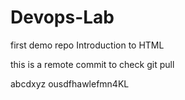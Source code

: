 # Devops-Lab
first demo repo
Introduction to HTML

this is a remote commit to check git pull

abcdxyz
ousdfhawlefmn4KL